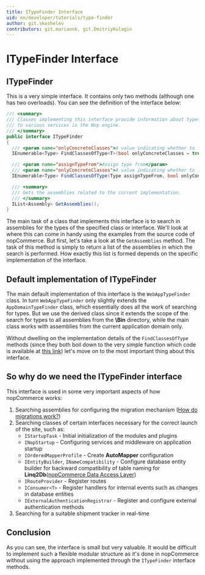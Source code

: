 ```yaml
---
title: ITypeFinder Interface
uid: en/developer/tutorials/type-finder
author: git.skoshelev
contributors: git.mariannk, git.DmitriyKulagin
---
```


# ITypeFinder Interface

## ITypeFinder

This is a very simple interface. It contains only two methods (although one has two overloads). You can see the definition of the interface below:

  ```csharp
/// <summary>
/// Classes implementing this interface provide information about types 
/// to various services in the Nop engine.
/// </summary>
public interface ITypeFinder
{
    /// <param name="onlyConcreteClasses">A value indicating whether to find only concrete classes</param>
    IEnumerable<Type> FindClassesOfType<T>(bool onlyConcreteClasses = true);

    /// <param name="assignTypeFrom">Assign type from</param>
    /// <param name="onlyConcreteClasses">A value indicating whether to find only concrete classes</param>
    IEnumerable<Type> FindClassesOfType(Type assignTypeFrom, bool onlyConcreteClasses = true);

    /// <summary>
    /// Gets the assemblies related to the current implementation.
    /// </summary>
    IList<Assembly> GetAssemblies();
}
  ```

  The main task of a class that implements this interface is to search in assemblies for the types of the specified class or interface. We'll look at where this can come in handy using the examples from the source code of nopCommerce. But first, let's take a look at the ``GetAssemblies`` method. The task of this method is simply to return a list of the assemblies in which the search is performed. How exactly this list is formed depends on the specific implementation of the interface.

## Default implementation of ITypeFinder

The main default implementation of this interface is the ``WebAppTypeFinder`` class. In turn ``WebAppTypeFinder`` only slightly extends the ``AppDomainTypeFinder`` class, which essentially does all the work of searching for types. But we use the derived class since it extends the scope of the search for types to all assemblies from the **\Bin** directory, while the main class works with assemblies from the current application domain only.

Without dwelling on the implementation details of the ``FindClassesOfType`` methods (since they both boil down to the very simple function which code is available at [this link](https://github.com/nopSolutions/nopCommerce/blob/develop/src/Libraries/Nop.Core/Infrastructure/AppDomainTypeFinder.cs#L184)) let's move on to the most important thing about this interface.

## So why do we need the ITypeFinder interface

This interface is used in some very important aspects of how nopCommerce works:

1. Searching assemblies for configuring the migration mechanism ([How do migrations work?](xref:en/developer/tutorials/migrations))
1. Searching classes of certain interfaces necessary for the correct launch of the site, such as:
    * ``IStartupTask`` - Initial initialization of the modules and plugins
    * ``INopStartup`` - Configuring services and middleware on application startup
    * ``IOrderedMapperProfile`` - Create **AutoMapper** configuration
    * ``IEntityBuilder``, ``INameCompatibility`` - Configure database entity builder for backward compatibility of table naming for **Linq2Db**([nopCommerce Data Access Layer](xref:en/developer/tutorials/source-code-organization#librariesnopdata))
    * ``IRouteProvider`` - Register routes
    * ``IConsumer<T>`` - Register handlers for internal events such as changes in database entities
    * ``IExternalAuthenticationRegistrar`` - Register and configure external authentication methods
1. Searching for a suitable shipment tracker in real-time

## Conclusion

As you can see, the interface is small but very valuable. It would be difficult to implement such a flexible modular structure as it's done in nopCommerce without using the approach implemented through the `ITypeFinder` interface methods.

